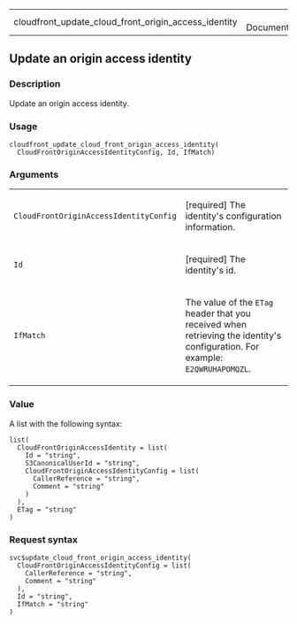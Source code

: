 <table style="width: 100%;">
<tbody>
<tr class="odd">
<td>cloudfront_update_cloud_front_origin_access_identity</td>
<td style="text-align: right;">R Documentation</td>
</tr>
</tbody>
</table>

## Update an origin access identity

### Description

Update an origin access identity.

### Usage

    cloudfront_update_cloud_front_origin_access_identity(
      CloudFrontOriginAccessIdentityConfig, Id, IfMatch)

### Arguments

<table>
<colgroup>
<col style="width: 35%" />
<col style="width: 65%" />
</colgroup>
<tbody>
<tr class="odd">
<td><code
id="cloudfront_update_cloud_front_origin_access_identity_:_CloudFrontOriginAccessIdentityConfig">CloudFrontOriginAccessIdentityConfig</code></td>
<td><p>[required] The identity's configuration information.</p></td>
</tr>
<tr class="even">
<td><code
id="cloudfront_update_cloud_front_origin_access_identity_:_Id">Id</code></td>
<td><p>[required] The identity's id.</p></td>
</tr>
<tr class="odd">
<td><code
id="cloudfront_update_cloud_front_origin_access_identity_:_IfMatch">IfMatch</code></td>
<td><p>The value of the <code>ETag</code> header that you received when
retrieving the identity's configuration. For example:
<code>E2QWRUHAPOMQZL</code>.</p></td>
</tr>
</tbody>
</table>

### Value

A list with the following syntax:

    list(
      CloudFrontOriginAccessIdentity = list(
        Id = "string",
        S3CanonicalUserId = "string",
        CloudFrontOriginAccessIdentityConfig = list(
          CallerReference = "string",
          Comment = "string"
        )
      ),
      ETag = "string"
    )

### Request syntax

    svc$update_cloud_front_origin_access_identity(
      CloudFrontOriginAccessIdentityConfig = list(
        CallerReference = "string",
        Comment = "string"
      ),
      Id = "string",
      IfMatch = "string"
    )
